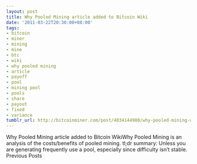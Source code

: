 ```yaml
---
layout: post
title: Why Pooled Mining article added to Bitcoin Wiki
date: '2011-03-22T20:30:00+08:00'
tags:
- bitcoin
- miner
- mining
- mine
- btc
- wiki
- why pooled mining
- article
- payoff
- pool
- mining pool
- pools
- share
- payout
- fixed
- variance
tumblr_url: http://bitcoinminer.com/post/4034144980/why-pooled-mining-wiki-article
---
```

Why Pooled Mining article added to Bitcoin WikiWhy Pooled Mining is an analysis of the costs/benefits of pooled mining.
tl;dr summary: Unless you are generating frequently use a pool, especially since difficulty isn’t stable.
Previous Posts
